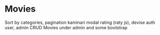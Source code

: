 # Movies

Sort by categories,
pagination kaminari
modal rating (raty js),
devise auth user, admin
CRUD Movies under admin
and some bootstrap
